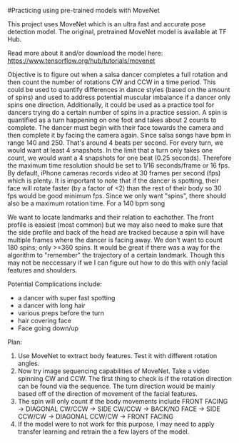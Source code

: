 #Practicing using pre-trained models with MoveNet

This project uses MoveNet which is an ultra fast and accurate pose detection model. The original, pretrained MoveNet model is available at TF Hub.

Read more about it and/or download the model here:
https://www.tensorflow.org/hub/tutorials/movenet

Objective is to figure out when a salsa dancer completes a full rotation and then count the number of rotations CW and CCW in a time period. This could be used to quantify differences in dance styles (based on the amount of spins) and used to address potential muscular imbalance if a dancer only spins one direction. Additionally, it could be used as a practice tool for dancers trying do a certain number of spins in a practice session. A spin is quantified as a turn happening on one foot and takes about 2 counts to complete. The dancer must begin with their face towards the camera and then complete it by facing the camera again. Since salsa songs have bpm in range 140 and 250. That's around 4 beats per second. For every turn, we would want at least 4 snapshots. In the limit that a turn only takes one count, we would want a 4 snapshots for one beat (0.25 seconds). Therefore the maximum time resolution should be set to 1/16 seconds/frame or 16 fps. By default, iPhone cameras records video at 30 frames per second (fps) which is plenty. It is important to note that if the dancer is spotting, their face will rotate faster (by a factor of <2) than the rest of their body so 30 fps would be good minimum fps. Since we only want "spins", there should also be a maximum rotation time. For a 140 bpm song   

We want to locate landmarks and their relation to eachother. The front profile is easiest (most common) but we may also need to make sure that the side profile and back of the head are tracked because a spin will have multiple frames where the dancer is facing away. We don't want to count 180 spins; only >=360 spins. It would be great if there was a way for the algorithm to "remember" the trajectory of a certain landmark. Though this may not be neccessary if we I can figure out how to do this with only facial features and shoulders. 
           
Potential Complications include: 
- a dancer with super fast spotting
- a dancer with long hair
- various preps before the turn
- hair covering face
- Face going down/up

Plan: 
1) Use MoveNet to extract body features. Test it with different rotation angles. 
2) Now try image sequencing capabilities of MoveNet. Take a video spinning CW and CCW. The first thing to check is if the rotation direction can be found via the sequence. The turn direction would be mainly based off of the direction of movement of the facial features. 
3) The spin will only count if the body movements include FRONT FACING -> DIAGONAL CW/CCW -> SIDE CW/CCW -> BACK/NO FACE -> SIDE CCW/CW -> DIAGONAL CCW/CW ->	FRONT FACING
4) If the model were to not work for this purpose, I may need to apply transfer learning and retrain the a few layers of the model. 


